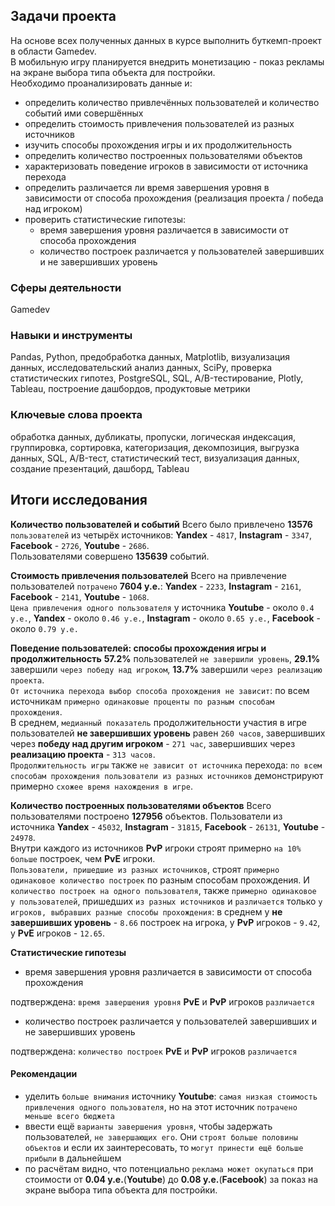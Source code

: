 ## Задачи проекта
На основе всех полученных данных в курсе выполнить буткемп-проект в области Gamedev. \
В мобильную игру планируется внедрить монетизацию - показ рекламы на экране выбора типа объекта для постройки.\
Необходимо проанализировать данные и:
 - определить количество привлечённых пользователей и количество событий ими совершённых
 - определить стоимость привлечения пользователей из разных источников
 - изучить способы прохождения игры и их продолжительность
 - определить количество построенных пользователями объектов
 - характеризовать поведение игроков в зависимости от источника перехода
 - определить различается ли время завершения уровня в зависимости от способа прохождения (реализация проекта / победа над игроком)
 - проверить статистические гипотезы:
   - время завершения уровня различается в зависимости от способа прохождения
   - количество построек различается у пользователей завершивших и не завершивших уровень

### Сферы деятельности
Gamedev

### Навыки и инструменты
Pandas, Python, предобработка данных, Matplotlib, визуализация данных, исследовательский анализ данных, SciPy, проверка статистических гипотез, PostgreSQL, SQL, A/B-тестирование, Plotly, Tableau, построение дашбордов, продуктовые метрики

### Ключевые слова проекта
обработка данных, дубликаты, пропуски, логическая индексация, группировка, сортировка, категоризация, декомпозиция, выгрузка данных, SQL, A/B-тест, статистический тест, визуализация данных, создание презентаций, дашборд, Tableau

## Итоги исследования
**Количество пользователей и событий**
Всего было привлечено **13576** `пользователей` из четырёх источников: **Yandex** - `4817`, **Instagram** - `3347`, **Facebook** - `2726`, **Youtube** - `2686`.\
Пользователями совершено **135639** событий.

**Стоимость привлечения пользователей**
Всего на привлечение пользователей `потрачено` **7604 у.е.**: **Yandex** - `2233`, **Instagram** - `2161`, **Facebook** - `2141`, **Youtube** - `1068`.\
`Цена привлечения одного пользователя` у источника **Youtube** - около `0.4 у.е.`, **Yandex** - около `0.46 у.е.`, **Instagram** - около `0.65 у.е.`, **Facebook** - около `0.79 у.е.`

**Поведение пользователей: способы прохождения игры и продолжительность**
**57.2%** пользователей `не завершили уровень`, **29.1%** завершили `через победу над игроком`, **13.7%** завершили `через реализацию проекта`.\
`От источника перехода выбор способа прохождения не зависит`: по всем источникам `примерно одинаковые проценты по разным способам прохождения`.\
В среднем, `медианный показатель` продолжительности участия в игре пользователей **не завершивших уровень** равен `260 часов`, завершивших через **победу над другим игроком** - `271 час`, завершивших через **реализацию проекта** - `313 часов`.\
`Продолжительность игры` также `не зависит от источника` перехода: `по всем способам прохождения пользователи из разных источников` демонстрируют примерно `схожее время нахождения в игре`.

**Количество построенных пользователями объектов**
Всего пользователями построено **127956** объектов. Пользователи из источника **Yandex** - `45032`, **Instagram** - `31815`, **Facebook** - `26131`, **Youtube** - `24978`.\
Внутри каждого из источников **PvP** игроки строят примерно `на 10% больше` построек, чем **PvE** игроки.\
`Пользователи, пришедшие из разных источников`, строят `примерно одинаковое количество построек` по разным способам прохождения. И `количество построек на одного пользователя`, также `примерно одинаковое у пользователей`, пришедших `из разных источников` и `различается` только `у игроков, выбравших разные способы прохождения`: в среднем у **не завершивших уровень** - `8.66` построек на игрока, у **PvP** игроков - `9.42`, у **PvE** игроков - `12.65`.

**Статистические гипотезы**
 - время завершения уровня различается в зависимости от способа прохождения
 
подтверждена: `время завершения уровня` **PvE** и **PvP** игроков `различается`
 - количество построек различается у пользователей завершивших и не завершивших уровень
 
подтверждена: `количество построек` **PvE** и **PvP** игроков `различается`

#### Рекомендации
 - уделить `больше внимания` источнику **Youtube**: `самая низкая стоимость привлечения одного пользователя`, но на этот источник `потрачено меньше всего бюджета`
 - ввести ещё `варианты завершения уровня`, чтобы задержать пользователей, `не завершающих его`. Они `строят больше половины объектов` и если их заинтересовать, то `могут принести ещё больше прибыли` в дальнейшем
 - по расчётам видно, что потенциально `реклама может окупаться` при стоимости от **0.04 у.е.**(**Youtube**) до **0.08 у.е.**(**Facebook**) за показ на экране выбора типа объекта для постройки.
